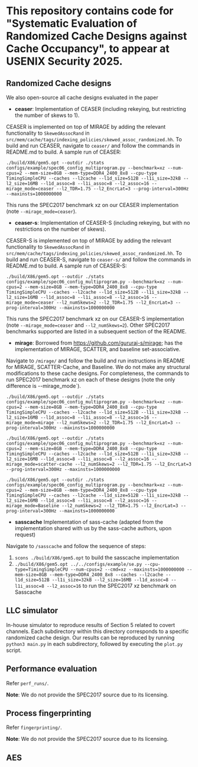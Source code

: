 # This repository contains code for "Systematic Evaluation of Randomized Cache Designs against Cache Occupancy", to appear at USENIX Security 2025.

## Randomized Cache designs

We also open-source all cache designs evaluated in the paper

- **ceaser**: Implementation of CEASER (including rekeying, but restricting the number of skews to 1).

CEASER is implemented on top of MIRAGE by adding the relevant functionality to `SkewedAssocRand` in `src/mem/cache/tags/indexing_policies/skewed_assoc_randomized.hh`.
To build and run CEASER, navigate to `ceaser/` and follow the commands in README.md to build. A sample run of CEASER:

```
./build/X86/gem5.opt --outdir ./stats configs/example/spec06_config_multiprogram.py --benchmark=xz --num-cpus=2 --mem-size=8GB --mem-type=DDR4_2400_8x8 --cpu-type TimingSimpleCPU --caches --l2cache --l1d_size=512B --l1i_size=32kB --l2_size=16MB --l1d_assoc=8 --l1i_assoc=8 --l2_assoc=16 --mirage_mode=ceaser --l2_TDR=1.75 --l2_EncrLat=3 --prog-interval=300Hz --maxinsts=1000000000 
```

This runs the SPEC2017 benchmark xz on our CEASER implementation (note `--mirage_mode=ceaser`).

- **ceaser-s**: Implementation of CEASER-S (including rekeying, but with no restrictions on the number of skews).

CEASER-S is implemented on top of MIRAGE by adding the relevant functionality to `SkewedAssocRand` in `src/mem/cache/tags/indexing_policies/skewed_assoc_randomized.hh`.
To build and run CEASER-S, navigate to `ceaser-s/` and follow the commands in README.md to build. A sample run of CEASER-S:

```
./build/X86/gem5.opt --outdir ./stats configs/example/spec06_config_multiprogram.py --benchmark=xz --num-cpus=2 --mem-size=8GB --mem-type=DDR4_2400_8x8 --cpu-type TimingSimpleCPU --caches --l2cache --l1d_size=512B --l1i_size=32kB --l2_size=16MB --l1d_assoc=8 --l1i_assoc=8 --l2_assoc=16 --mirage_mode=ceaser --l2_numSkews=2 --l2_TDR=1.75 --l2_EncrLat=3 --prog-interval=300Hz --maxinsts=1000000000 
```

This runs the SPEC2017 benchmark xz on our CEASER-S implementation (note `--mirage_mode=ceaser` and `--l2_numSkews=2`). Other SPEC2017 benchmarks supported are listed in a subsequent section of the README.

- **mirage**: Borrowed from https://github.com/gururaj-s/mirage; has the implementation of MIRAGE, SCATTER, and baseline set-associative.

Navigate to `/mirage/` and follow the build and run instructions in README for MIRAGE, SCATTER-Cache, and Baseline. We do not make any structural modifications
to these cache designs. For completeness, the commands to run SPEC2017 benchmark xz on each of these designs (note the only difference is --mirage\_mode`).

```
./build/X86/gem5.opt --outdir ./stats configs/example/spec06_config_multiprogram.py --benchmark=xz --num-cpus=2 --mem-size=8GB --mem-type=DDR4_2400_8x8 --cpu-type TimingSimpleCPU --caches --l2cache --l1d_size=512B --l1i_size=32kB --l2_size=16MB --l1d_assoc=8 --l1i_assoc=8 --l2_assoc=16 --mirage_mode=mirage --l2_numSkews=2 --l2_TDR=1.75 --l2_EncrLat=3 --prog-interval=300Hz --maxinsts=1000000000 
```

```
./build/X86/gem5.opt --outdir ./stats configs/example/spec06_config_multiprogram.py --benchmark=xz --num-cpus=2 --mem-size=8GB --mem-type=DDR4_2400_8x8 --cpu-type TimingSimpleCPU --caches --l2cache --l1d_size=512B --l1i_size=32kB --l2_size=16MB --l1d_assoc=8 --l1i_assoc=8 --l2_assoc=16 --mirage_mode=scatter-cache --l2_numSkews=2 --l2_TDR=1.75 --l2_EncrLat=3 --prog-interval=300Hz --maxinsts=1000000000 
```

```
./build/X86/gem5.opt --outdir ./stats configs/example/spec06_config_multiprogram.py --benchmark=xz --num-cpus=2 --mem-size=8GB --mem-type=DDR4_2400_8x8 --cpu-type TimingSimpleCPU --caches --l2cache --l1d_size=512B --l1i_size=32kB --l2_size=16MB --l1d_assoc=8 --l1i_assoc=8 --l2_assoc=16 --mirage_mode=Baseline --l2_numSkews=2 --l2_TDR=1.75 --l2_EncrLat=3 --prog-interval=300Hz --maxinsts=1000000000 
```

- **sasscache** Implementation of sass-cache (adapted from the implementation shared with us by the sass-cache authors, upon request)

Navigate to `/sasscache` and follow the sequence of steps:
1. `scons ./build/X86/gem5.opt` to build the sasscache implementation
2. `./build/X86/gem5.opt ../../configs/example/se.py --cpu-type=TimingSimpleCPU --num-cpus=2 --cmd=xz --maxinsts=1000000000 --mem-size=8GB --mem-type=DDR4_2400_8x8 --caches --l2cache --l1d_size=512B --l1i_size=32kB --l2_size=16MB --l1d_assoc=8 --l1i_assoc=8 --l2_assoc=16` to run the SPEC2017 xz benchmark on Sasscache

## LLC simulator

In-house simulator to reproduce results of Section 5 related to covert channels. Each subdirectory within this directory corresponds to a specific randomized cache design. 
Our results can be reproduced by running `python3 main.py` in each subdirectory, followed by executing the `plot.py` script.

## Performance evaluation 

Refer `perf_runs/`.

**Note**: We do not provide the SPEC2017 source due to its licensing.

## Process fingerprinting

Refer `fingerprinting/`.

**Note**: We do not provide the SPEC2017 source due to its licensing.

## AES 
